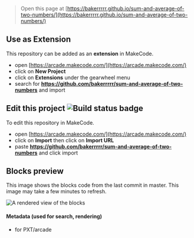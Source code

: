  


> Open this page at [https://bakerrrrr.github.io/sum-and-average-of-two-numbers/](https://bakerrrrr.github.io/sum-and-average-of-two-numbers/)

## Use as Extension

This repository can be added as an **extension** in MakeCode.

* open [https://arcade.makecode.com/](https://arcade.makecode.com/)
* click on **New Project**
* click on **Extensions** under the gearwheel menu
* search for **https://github.com/bakerrrrr/sum-and-average-of-two-numbers** and import

## Edit this project ![Build status badge](https://github.com/bakerrrrr/sum-and-average-of-two-numbers/workflows/MakeCode/badge.svg)

To edit this repository in MakeCode.

* open [https://arcade.makecode.com/](https://arcade.makecode.com/)
* click on **Import** then click on **Import URL**
* paste **https://github.com/bakerrrrr/sum-and-average-of-two-numbers** and click import

## Blocks preview

This image shows the blocks code from the last commit in master.
This image may take a few minutes to refresh.

![A rendered view of the blocks](https://github.com/bakerrrrr/sum-and-average-of-two-numbers/raw/master/.github/makecode/blocks.png)

#### Metadata (used for search, rendering)

* for PXT/arcade
<script src="https://makecode.com/gh-pages-embed.js"></script><script>makeCodeRender("{{ site.makecode.home_url }}", "{{ site.github.owner_name }}/{{ site.github.repository_name }}");</script>
